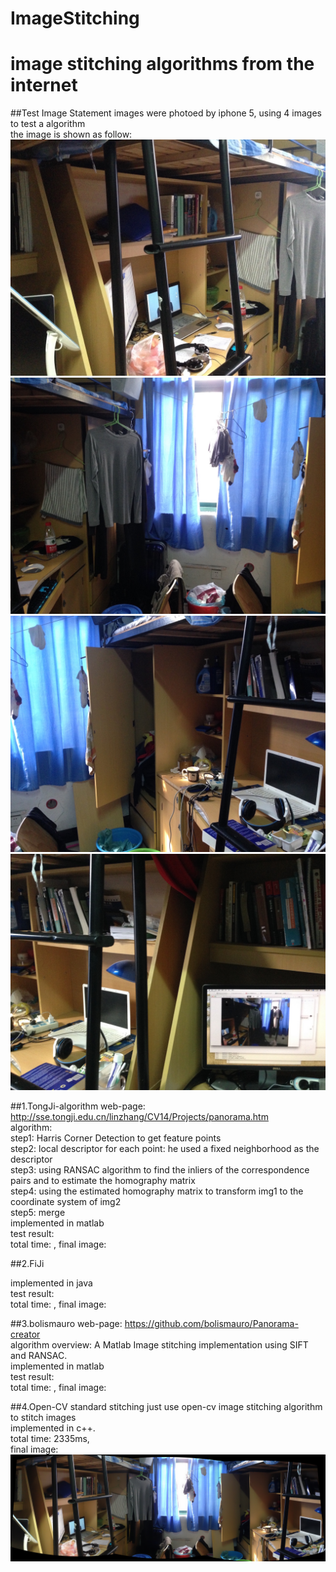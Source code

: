 # ImageStitching
image stitching algorithms from the internet
===============

##Test Image Statement
images were photoed by iphone 5, using 4 images to test a algorithm<br>
the image is shown as follow:<br>
![](https://github.com/JeremyJiWZ/ImageStitching/raw/master/images/test1.jpg)
![](https://github.com/JeremyJiWZ/ImageStitching/raw/master/images/test2.jpg)
![](https://github.com/JeremyJiWZ/ImageStitching/raw/master/images/test3.jpg)
![](https://github.com/JeremyJiWZ/ImageStitching/raw/master/images/test4.jpg)

##1.TongJi-algorithm
web-page: http://sse.tongji.edu.cn/linzhang/CV14/Projects/panorama.htm<br>
algorithm:<br>
step1: Harris Corner Detection to get feature points<br>
step2: local descriptor for each point: he used a fixed neighborhood as the descriptor<br>
step3: using RANSAC algorithm to find the inliers of the correspondence pairs and to estimate the homography matrix<br>
step4: using the estimated homography matrix to transform img1 to the coordinate system of img2<br>
step5: merge<br>
implemented in matlab<br>
test result:<br>
total time:  , final image: <br>

##2.FiJi

implemented in java<br>
test result:<br>
total time:  , final image: <br>


##3.bolismauro
web-page: https://github.com/bolismauro/Panorama-creator<br>
algorithm overview: A Matlab Image stitching implementation using SIFT and RANSAC.<br>
implemented in matlab<br>
test result:<br>
total time:  , final image: <br>

##4.Open-CV standard stitching
just use open-cv image stitching algorithm to stitch images<br>
implemented in c++.<br>
total time: 2335ms,<br>
final image: ![](https://github.com/JeremyJiWZ/ImageStitching/raw/master/PanoStitch/panoResult.jpg)<br>


